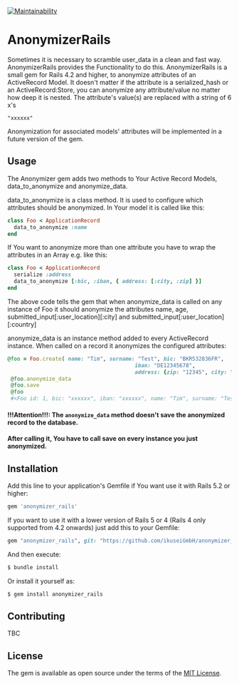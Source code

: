 [![Maintainability](https://api.codeclimate.com/v1/badges/1c6d704b29a9599a3df7/maintainability)](https://codeclimate.com/github/ikuseiGmbH/anonymizer_rails5/maintainability)
# AnonymizerRails
Sometimes it is necessary to scramble user_data in a clean and fast way.
AnonymizerRails provides the Functionality to do this. AnonymizerRails is a small gem  for Rails
4.2 and higher, to anonymize attributes of an ActiveRecord Model. It doesn't matter if the attribute
is a serialized_hash or an ActiveRecord:Store, you can anonymize any attribute/value no matter how deep
it is nested. The attribute's value(s) are replaced with a string of 6 x's

```
"xxxxxx"
```
Anonymization for associated models' attributes will be implemented in a future version
of the gem.

## Usage
The Anonymizer gem adds two methods to Your Active Record Models, data_to_anonymize and anonymize_data.

data_to_anonymize is a class method.
It is used to configure which attributes should be anonymized. In Your model it is called like this:
```ruby
class Foo < ApplicationRecord
  data_to_anonymize :name
end
```
If You want to anonymize more than one attribute you have to wrap the attributes in an Array e.g. like this:
```ruby
class Foo < ApplicationRecord
  serialize :address
  data_to_anonymize [:bic, :iban, { address: [:city, :zip] }]
end
```

The above code tells the gem that when anonymize_data is called on any instance of Foo it should anonymize
the attributes name, age, submitted_input[:user_location][:city] and submitted_input[:user_location][:country]

anonymize_data is an instance method added to every ActiveRecord instance. When called on a record it
anonymizes the configured attributes:

```ruby
@foo = Foo.create( name: "Tim", surname: "Test", bic: "BKR532836FR",
                                        iban: "DE12345678",
                                        address: {zip: "12345", city: "Berlin" } )
 @foo.anonymize_data
 @foo.save
 @foo
 #<Foo id: 1, bic: "xxxxxx", iban: "xxxxxx", name: "Tim", surname: "Test", address: {:zip=>"xxxxxx", :city=>"xxxxxx"}, created_at: "2018-08-28 14:20:42", updated_at: "2018-08-28 14:20:42">
```

#### !!!Attention!!!: The `anonymize_data` method doesn't save the anonymized record to the database.
#### After calling it, You have to call save on every instance you just anonymized.

## Installation
Add this line to your application's Gemfile if You want use it with Rails 5.2 or higher:

```ruby
gem 'anonymizer_rails'
```
If you want to use it with a lower version of Rails 5 or 4 (Rails 4 only supported from 4.2 onwards)
just add this to your Gemfile:

```ruby
gem "anonymizer_rails", git: "https://github.com/ikuseiGmbH/anonymizer_rails", branch: "rails-4"
```

And then execute:
```bash
$ bundle install
```

Or install it yourself as:
```bash
$ gem install anonymizer_rails
```

## Contributing
TBC
## License
The gem is available as open source under the terms of the [MIT License](https://opensource.org/licenses/MIT).
